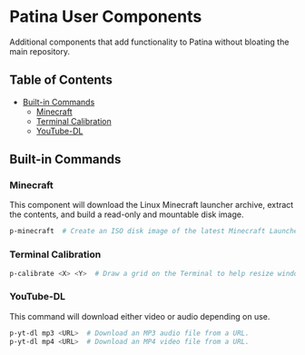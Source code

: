 # Patina User Components

Additional components that add functionality to Patina without bloating the main
repository.

## Table of Contents

- [Built-in Commands](#built-in-commands)
  - [Minecraft](#minecraft)
  - [Terminal Calibration](#terminal-calibration)
  - [YouTube-DL](#youtube-dl)

## Built-in Commands

### Minecraft

This component will download the Linux Minecraft launcher archive, extract the
contents, and build a read-only and mountable disk image.

```bash
p-minecraft  # Create an ISO disk image of the latest Minecraft Launcher.
```

### Terminal Calibration

```bash
p-calibrate <X> <Y>  # Draw a grid on the Terminal to help resize window.
```

### YouTube-DL

This command will download either video or audio depending on use.

```bash
p-yt-dl mp3 <URL>  # Download an MP3 audio file from a URL.
p-yt-dl mp4 <URL>  # Download an MP4 video file from a URL.
```
